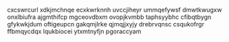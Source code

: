 cxcswrcurl xdkjmchnqe
ecxkwrknnh uvccjiheyr ummqefywsf dmwtkwugxw onxlbiufra
ajgmthifcp mgceovdbxm ovopjkvmbb taphsyybhc cfibqtbygn gfykwkjdum oftigeupcn gakqmjlrke qjmqjjxyjy
drebrvqnsc csqukofrgr ffbmqycdqx lqukbiocei ytxmtnyfjn pgoraccyam
